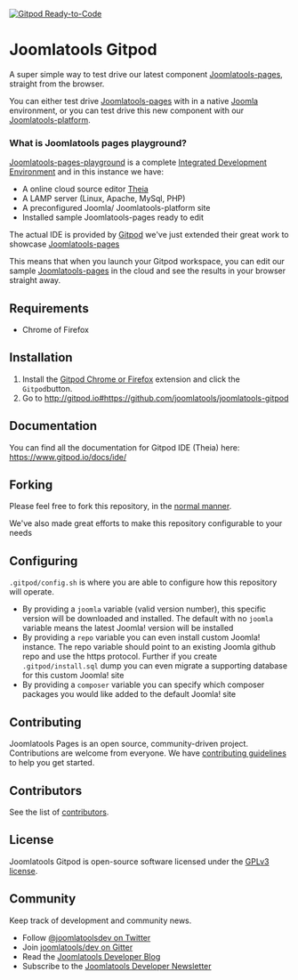 [![Gitpod Ready-to-Code](https://img.shields.io/badge/Gitpod-ready--to--code-blue?logo=gitpod)](https://gitpod.io/#https://github.com/joomlatools/joomlatools-gitpod)
# Joomlatools Gitpod
A super simple way to test drive our latest component [Joomlatools-pages](https://github.com/joomlatools/joomlatools-pages), straight from the browser.

You can either test drive [Joomlatools-pages](https://github.com/joomlatools/joomlatools-pages) with in a native [Joomla](https://github.com/joomla/joomla-cms) environment, or you can test drive this new component with our [Joomlatools-platform](https://github.com/joomlatools/joomlatools-platform).

### What is Joomlatools pages playground?

[Joomlatools-pages-playground](https://github.com/joomlatools/joomlatools-pages-playground) is a complete [Integrated Development Environment](https://en.wikipedia.org/wiki/Integrated_development_environment) and in this instance we have: 

* A online cloud source editor [Theia](https://theia-ide.org/)
* A LAMP server (Linux, Apache, MySql, PHP)
* A preconfigured Joomla/ Joomlatools-platform site
* Installed sample Joomlatools-pages ready to edit 

The actual IDE is provided by [Gitpod](https://www.gitpod.io) we've just extended their great work to showcase [Joomlatools-pages](https://github.com/joomlatools/joomlatools-pages)

This means that when you launch your Gitpod workspace, you can edit our sample [Joomlatools-pages](https://github.com/joomlatools/joomlatools-pages) in the cloud and see  the results in your browser straight away.

## Requirements

* Chrome of Firefox

## Installation

1. Install the [Gitpod Chrome or Firefox](https://www.gitpod.io/docs/browser-extension/) extension and click the `Gitpod`button.
2. Go to http://gitpod.io#https://github.com/joomlatools/joomlatools-gitpod

## Documentation

You can find all the documentation for Gitpod IDE (Theia) here: https://www.gitpod.io/docs/ide/

## Forking 

Please feel free to fork this repository, in the [normal manner](https://help.github.com/en/github/getting-started-with-github/fork-a-repo#fork-an-example-repository). 

We've also made great efforts to make this repository configurable to your needs 

## Configuring

`.gitpod/config.sh` is where you are able to configure how this repository will operate.

* By providing a `joomla` variable (valid version number), this specific version will be downloaded and installed. The default with no `joomla` variable means the latest Joomla! version will be installed 
* By providing a `repo` variable you can even install custom Joomla! instance. The repo variable should point to an existing Joomla github repo and use the https protocol. 
Further if you create `.gitpod/install.sql` dump you can even migrate a supporting database for this custom Joomla! site 
* By providing a `composer` variable you can specify which composer packages you would like added to the default Joomla! site

## Contributing

Joomlatools Pages is an open source, community-driven project. Contributions are welcome from everyone. 
We have [contributing guidelines](CONTRIBUTING.md) to help you get started.

## Contributors

See the list of [contributors](https://github.com/joomlatools/joomlatools-gitpod/contributors).

## License

Joomlatools Gitpod is open-source software licensed under the [GPLv3 license](LICENSE.txt).

## Community

Keep track of development and community news.

* Follow [@joomlatoolsdev on Twitter](https://twitter.com/joomlatoolsdev)
* Join [joomlatools/dev on Gitter](http://gitter.im/joomlatools/dev)
* Read the [Joomlatools Developer Blog](https://www.joomlatools.com/developer/blog/)
* Subscribe to the [Joomlatools Developer Newsletter](https://www.joomlatools.com/developer/newsletter/)
